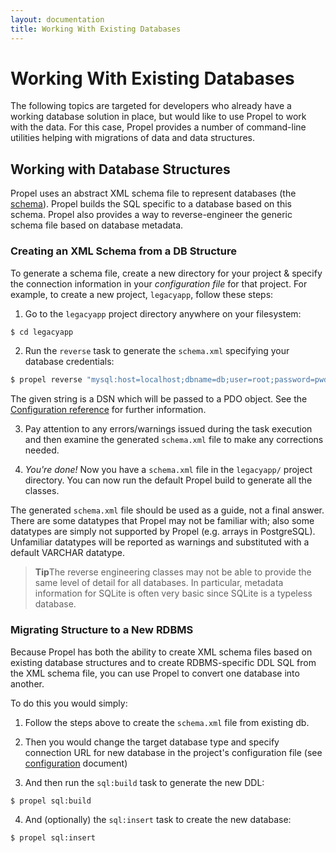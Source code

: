 ```yaml
---
layout: documentation
title: Working With Existing Databases
---
```


# Working With Existing Databases #

The following topics are targeted for developers who already have a working database solution in place, but would like to use Propel to work with the data. For this case, Propel provides a number of command-line utilities helping with migrations of data and data structures.

## Working with Database Structures ##

Propel uses an abstract XML schema file to represent databases (the [schema](../documentation/reference/schema)). Propel builds the SQL specific to a database based on this schema. Propel also provides a way to reverse-engineer the generic schema file based on database metadata.

### Creating an XML Schema from a DB Structure ###

To generate a schema file, create a new directory for your project & specify the connection information in your *configuration file* for that project. For example, to create a new project, `legacyapp`, follow these steps:

 1. Go to the `legacyapp` project directory anywhere on your filesystem:

  ```bash
  $ cd legacyapp
  ```

 2. Run the `reverse` task to generate the `schema.xml` specifying your database credentials:

  ```bash
  $ propel reverse "mysql:host=localhost;dbname=db;user=root;password=pwd"
  ```

  The given string is a DSN which will be passed to a PDO object. See the [Configuration reference](../reference/configuration-file.html#dsn) for further information.

 3. Pay attention to any errors/warnings issued during the task execution and then examine the generated `schema.xml` file to make any corrections needed.

 4. _You're done!_ Now you have a `schema.xml` file in the `legacyapp/` project directory. You can now run the default Propel build to generate all the classes.

The generated `schema.xml` file should be used as a guide, not a final answer. There are some datatypes that Propel may not be familiar with; also some datatypes are simply not supported by Propel (e.g. arrays in PostgreSQL). Unfamiliar datatypes will be reported as warnings and substituted with a default VARCHAR datatype.

>**Tip**The reverse engineering classes may not be able to provide the same level of detail for all databases. In particular, metadata information for SQLite is often very basic since SQLite is a typeless database.

### Migrating Structure to a New RDBMS ###

Because Propel has both the ability to create XML schema files based on existing database structures and to create RDBMS-specific DDL SQL from the XML schema file, you can use Propel to convert one database into another.

To do this you would simply:

 1. Follow the steps above to create the `schema.xml` file from existing db.
 2. Then you would change the target database type and specify connection URL for new database in the project's configuration file (see [configuration](../documentation/10-configuration.html) document)

 3. And then run the `sql:build` task to generate the new DDL:

  ```bash
  $ propel sql:build
  ```

 4. And (optionally) the `sql:insert` task to create the new database:

  ```bash
  $ propel sql:insert
  ```
